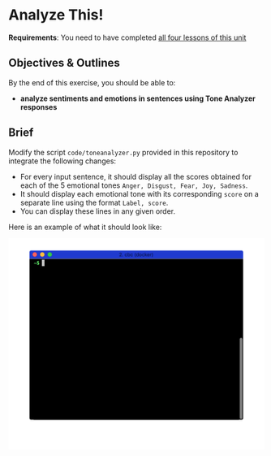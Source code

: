 # Analyze This!

**Requirements**: You need to have completed [all four lessons of this unit](README.md)


## Objectives & Outlines

By the end of this exercise, you should be able to:
- **analyze sentiments and emotions in sentences using Tone Analyzer responses**


## Brief

Modify the script `code/toneanalyzer.py` provided in this repository to integrate the following changes:

- For every input sentence, it should display all the scores obtained for each of the 5 emotional tones `Anger, Disgust, Fear, Joy, Sadness`.
- It should display each emotional tone with its corresponding `score` on a separate line using the format `Label, score`.
- You can display these lines in any given order.


Here is an example of what it should look like:

![toneanalyzer script demo](img/watson-toneanalyzer-solution.gif)
